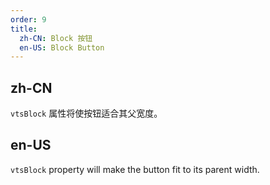 ```yaml
---
order: 9
title:
  zh-CN: Block 按钮
  en-US: Block Button
---
```


## zh-CN

`vtsBlock` 属性将使按钮适合其父宽度。

## en-US

`vtsBlock` property will make the button fit to its parent width.
